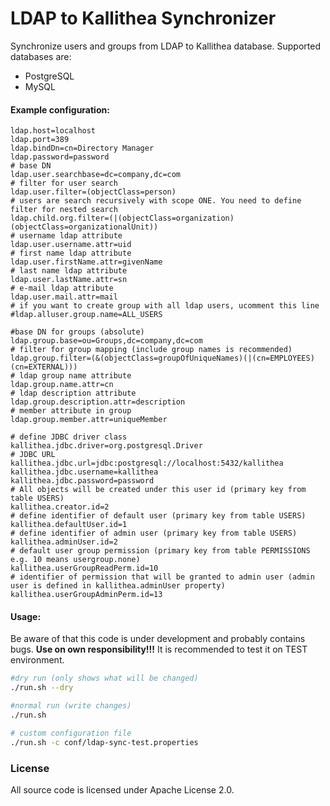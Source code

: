 # LDAP to Kallithea Synchronizer

Synchronize users and groups from LDAP to Kallithea database. Supported databases are:

*    PostgreSQL
*    MySQL

#### Example configuration:
```properties
ldap.host=localhost
ldap.port=389
ldap.bindDn=cn=Directory Manager
ldap.password=password
# base DN
ldap.user.searchbase=dc=company,dc=com
# filter for user search
ldap.user.filter=(objectClass=person)
# users are search recursively with scope ONE. You need to define filter for nested search
ldap.child.org.filter=(|(objectClass=organization)(objectClass=organizationalUnit))
# username ldap attribute
ldap.user.username.attr=uid
# first name ldap attribute
ldap.user.firstName.attr=givenName
# last name ldap attribute
ldap.user.lastName.attr=sn
# e-mail ldap attribute
ldap.user.mail.attr=mail
# if you want to create group with all ldap users, ucomment this line
#ldap.alluser.group.name=ALL_USERS

#base DN for groups (absolute)
ldap.group.base=ou=Groups,dc=company,dc=com
# filter for group mapping (include group names is recommended)
ldap.group.filter=(&(objectClass=groupOfUniqueNames)(|(cn=EMPLOYEES)(cn=EXTERNAL)))
# ldap group name attribute
ldap.group.name.attr=cn
# ldap description attribute
ldap.group.description.attr=description
# member attribute in group
ldap.group.member.attr=uniqueMember

# define JDBC driver class
kallithea.jdbc.driver=org.postgresql.Driver
# JDBC URL
kallithea.jdbc.url=jdbc:postgresql://localhost:5432/kallithea
kallithea.jdbc.username=kallithea
kallithea.jdbc.password=password
# All objects will be created under this user id (primary key from table USERS)
kallithea.creator.id=2
# define identifier of default user (primary key from table USERS)
kallithea.defaultUser.id=1
# define identifier of admin user (primary key from table USERS)
kallithea.adminUser.id=2
# default user group permission (primary key from table PERMISSIONS e.g. 10 means usergroup.none)
kallithea.userGroupReadPerm.id=10
# identifier of permission that will be granted to admin user (admin user is defined in kallithea.adminUser property)
kallithea.userGroupAdminPerm.id=13
```

#### Usage:
Be aware of that this code is under development and probably contains bugs. **Use on own responsibility!!!**
It is recommended to test it on TEST environment.

```bash
#dry run (only shows what will be changed)
./run.sh --dry

#normal run (write changes)
./run.sh

# custom configuration file
./run.sh -c conf/ldap-sync-test.properties
```

### License

All source code is licensed under Apache License 2.0.
